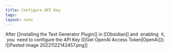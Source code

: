 ```yaml
---
title: Configure API Key
tags: 
layout: note 
---
```

After [[installing the Text Generator Plugin]] in [[Obsidian]] and  enabling  it,  you  need to configure the API Key ([[Get OpenAI Access Token|OpenAi]]):
![[Pasted image 20221122142457.png]]
